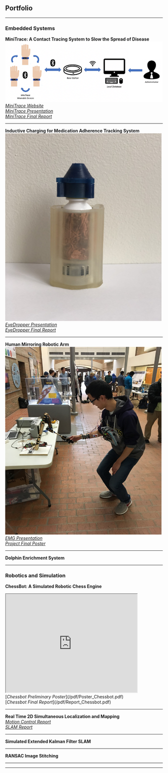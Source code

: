 ## Portfolio

---

### Embedded Systems

<b>MiniTrace: A Contact Tracing System to Slow the Spread of Disease</b>
<br>
<img src="images/MiniTrace/MiniTrace Diagram.png?raw=true"/>
[<i>MiniTrace Website</i>](https://cse.engin.umich.edu/eecs-473-advanced-embedded-systems-group-d/)
<br>
[<i>MiniTrace Presentation</i>](/pdf/Presentation_MiniTrace.pdf)
<br>
[<i>MiniTrace Final Report</i>](/pdf/Report_MiniTrace.pdf)

---
<b>Inductive Charging for Medication Adherence Tracking System</b>
<br>
<img src="images/EyeDropper/EyeDropperBottle.jpg?raw=true" style="width:500px;height:600px;">
<br>
[<i>EyeDropper Presentation</i>](/pdf/Presentation_EyeDropper.pdf)
<br>
[<i>EyeDropper Final Report</i>](/pdf/Report_EyeDropper.pdf)

---
<b>Human Mirroring Robotic Arm</b>
<br>
<img src="images/HumanMirroringRoboticArm/HCInteraction.JPG?raw=true" style="width:500px;height:600px;">
<br>
[<i>EMG Presentation</i>](/pdf/Presentation_HumanMirroringRoboticArm.pdf)
<br>
[<i>Project Final Poster</i>](/pdf/Poster_HumanMirroringRoboticArm.pdf)

---
<b>Dolphin Enrichment System</b>

---

### Robotics and Simulation

<b>ChessBot: A Simulated Robotic Chess Engine</b>
<br>
<iframe width="420" height="315"
src="https://youtu.be/0NWM3krrbLY">
</iframe>
<br>
[<i>Chessbot Preliminary Poster</i>](/pdf/Poster_Chessbot.pdf)
<br>
[<i>Chessbot Final Report</i>](/pdf/Report_Chessbot.pdf)
<br>

---
<b>Real Time 2D Simultaneous Localization and Mapping</b>
<br>
[<i>Motion Control Report</i>](/pdf/Report_SLAM_MotionControl.pdf)
<br>
[<i>SLAM Report</i>](https://gitlab.eecs.umich.edu/lukecohe/botlab_escape_challenge/-/wikis/Escape-Challenge-Wiki)

---
<b>Simulated Extended Kalman Filter SLAM</b>
<br>

---
<b>RANSAC Image Stitching</b>
<br>

---





---
<!-- Remove above link if you don't want to attibute -->
